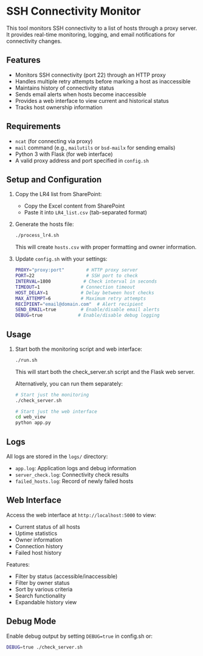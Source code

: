 # SSH Connectivity Monitor

This tool monitors SSH connectivity to a list of hosts through a proxy server. It provides real-time monitoring, logging, and email notifications for connectivity changes.

## Features

- Monitors SSH connectivity (port 22) through an HTTP proxy
- Handles multiple retry attempts before marking a host as inaccessible
- Maintains history of connectivity status
- Sends email alerts when hosts become inaccessible
- Provides a web interface to view current and historical status
- Tracks host ownership information

## Requirements
- `ncat` (for connecting via proxy)
- `mail` command (e.g., `mailutils` or `bsd-mailx` for sending emails)
- Python 3 with Flask (for web interface)
- A valid proxy address and port specified in `config.sh`

## Setup and Configuration

1. Copy the LR4 list from SharePoint:
   - Copy the Excel content from SharePoint
   - Paste it into `LR4_list.csv` (tab-separated format)

2. Generate the hosts file:
   ```bash
   ./process_lr4.sh
   ```
   This will create `hosts.csv` with proper formatting and owner information.

3. Update `config.sh` with your settings:
   ```bash
   PROXY="proxy:port"        # HTTP proxy server
   PORT=22                   # SSH port to check
   INTERVAL=1800            # Check interval in seconds
   TIMEOUT=1               # Connection timeout
   HOST_DELAY=1            # Delay between host checks
   MAX_ATTEMPT=6           # Maximum retry attempts
   RECIPIENT="email@domain.com"  # Alert recipient
   SEND_EMAIL=true         # Enable/disable email alerts
   DEBUG=true             # Enable/disable debug logging
   ```

## Usage

1. Start both the monitoring script and web interface:
   ```bash
   ./run.sh
   ```
   This will start both the check_server.sh script and the Flask web server.

   Alternatively, you can run them separately:
   ```bash
   # Start just the monitoring
   ./check_server.sh

   # Start just the web interface
   cd web_view
   python app.py
   ```

## Logs

All logs are stored in the `logs/` directory:
- `app.log`: Application logs and debug information
- `server_check.log`: Connectivity check results
- `failed_hosts.log`: Record of newly failed hosts

## Web Interface

Access the web interface at `http://localhost:5000` to view:
- Current status of all hosts
- Uptime statistics
- Owner information
- Connection history
- Failed host history

Features:
- Filter by status (accessible/inaccessible)
- Filter by owner status
- Sort by various criteria
- Search functionality
- Expandable history view

## Debug Mode

Enable debug output by setting `DEBUG=true` in config.sh or:
```bash
DEBUG=true ./check_server.sh
```
